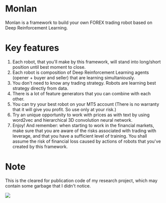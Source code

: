 # Monlan
Monlan is a framework to build your own FOREX trading robot based on Deep Reinforcement Learning.

# Key features
1) Each robot, that you'll make by this framework, will stand into long/short position until best moment to close.
2) Each robot is composition of Deep Reinforcement Learning agents (opener + buyer and seller) that are learning simultaniously.
3) You don't need to know any trading strategy. Robots are learning best strategy directly from data.
4) There is a lot of feature generators that you can combine with each other.
5) You can try your best robot on your MT5 account (There is no warranty that it will give you profit. So use only at your risk.)
6) Try an unique opportunity to work with prices as with text by using word2vec and hierarchical 3D convolution neural network.
7) Enjoy! And remember: when starting to work in the financial markets, make sure that you are aware of the risks associated with trading with leverage, and that you have a sufficient level of training. You shall assume the risk of financial loss caused by actions of robots that you've created by this framework.

# Note
This is the cleared for publication code of my research project, which may contain some garbage that I didn't notice.

![](example_test_plot.png)

